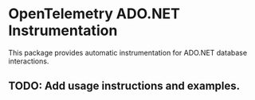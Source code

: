 # OpenTelemetry ADO.NET Instrumentation

This package provides automatic instrumentation for ADO.NET database interactions.

## TODO: Add usage instructions and examples.
